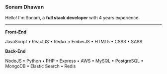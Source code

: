 ### Sonam Dhawan

Hello! I'm Sonam, a __full stack developer__ with 4 years experience.

---

__Front-End__

JavaScript • ReactJS • Redux • EmberJS •  HTML5 • CSS3 • SASS

__Back-End__

NodeJS • Python • PHP • Express • AWS • MySQL • PostgreSQL • MongoDB • Elastic Search • Redis

<!--
**sonamdh1/sonamdh1** is a ✨ _special_ ✨ repository because its `README.md` (this file) appears on your GitHub profile.

Here are some ideas to get you started:

- 🔭 I’m currently working on ...
- 🌱 I’m currently learning ...
- 👯 I’m looking to collaborate on ...
- 🤔 I’m looking for help with ...
- 💬 Ask me about ...
- 📫 How to reach me: ...
- 😄 Pronouns: ...
- ⚡ Fun fact: ...
-->
